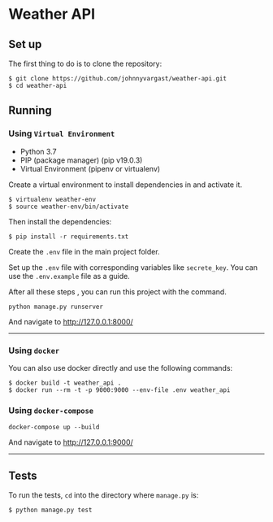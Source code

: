 # Weather API

## Set up

The first thing to do is to clone the repository:
```
$ git clone https://github.com/johnnyvargast/weather-api.git
$ cd weather-api
```

## Running

### Using `Virtual Environment`
- Python 3.7
- PIP (package manager) (pip v19.0.3)
- Virtual Environment (pipenv or virtualenv)


Create a virtual environment to install dependencies in and activate it.
```
$ virtualenv weather-env
$ source weather-env/bin/activate
```
Then install the dependencies:
```
$ pip install -r requirements.txt
```
Create the `.env` file in the main project folder.

Set up the `.env` file with corresponding variables like `secrete_key`. You can use the `.env.example` file as a guide.

After all these steps , you can run this project with the command.

```
python manage.py runserver
```
And navigate to http://127.0.0.1:8000/

---

### Using `docker`

You can also use docker directly and use the following commands:

```
$ docker build -t weather_api .
$ docker run --rm -t -p 9000:9000 --env-file .env weather_api
```

### Using `docker-compose`

```
docker-compose up --build
```

And navigate to http://127.0.0.1:9000/

---

## Tests

To run the tests, `cd` into the directory where `manage.py` is:
```sh
$ python manage.py test
```